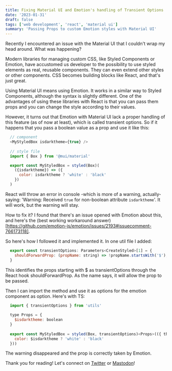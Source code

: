 ```yaml
---
title: Fixing Material UI and Emotion's handling of Transient Options
date: '2023-01-31'
draft: false
tags: ['web development', 'react', 'material ui']
summary: 'Passing Props to custom Emotion styles with Material UI'
---
```


Recently I encountered an issue with the Material UI that I couldn't wrap my head around. What was happening?

Modern libraries for managing custom CSS, like Styled Components or Emotion, have accustomed us developer to the possibility to use styled elements as real, reusable components. They can even extend other styles or other components. CSS becomes building blocks like React, and that's just great.

Using Material UI means using Emotion. It works in a similar way to Styled Components, although the syntax is slightly different. 
One of the advantages of using these libraries with React is that you can pass them props and you can change the style according to their values.

However, it turns out that Emotion with Material UI lack a proper handling of this feature (as of now at least), which is called transient options.
So if it happens that you pass a boolean value as a prop and use it like this:

```js
  // component
  <MyStyledBox isdarktheme={true} />
  
  // style file
  import { Box } from '@mui/material'

  export const MyStyledBox = styled(Box)(
    ({isdarktheme}) => ({
      color: isdarktheme ? 'white' : 'black'
    })
  )
```

React will throw an error in console -which is more of a warning, actually- saying: 'Warning: Received `true` for non-boolean attribute `isdarktheme`'.
It will work, but the warning will stay.

How to fix it? I found that there's an issue opened with Emotion about this, and here's the (best working workaround answer)[https://github.com/emotion-js/emotion/issues/2193#issuecomment-766173118]. 

So here's how I followed it and implemented it. In one util file I added:
```js
  export const transientOptions: Parameters<CreateStyled>[1] = {
    shouldForwardProp: (propName: string) => !propName.startsWith('$'),
  }
```

This identifies the props starting with $ as transientOptions through the React hook shouldForwardProp. As the name says, it will allow the prop to be passed.

Then I can import the method and use it as options for the emotion component as option. Here's with TS:
```js
  import { transientOptions } from 'utils'
  
  type Props = {
    $isdarktheme: boolean
  }
  
  export const MyStyledBox = styled(Box, transientOptions)<Props>(({ theme, $isdarktheme }) => ({
    color: $isdarktheme ? 'white' : 'black'
  }))
```

The warning disappeared and the prop is correctly taken by Emotion.


Thank you for reading! Let's connect on [Twitter](https://twitter.com/AlexBuaiscia) or [Mastodon](@alex_@uiuxdev.social)!
